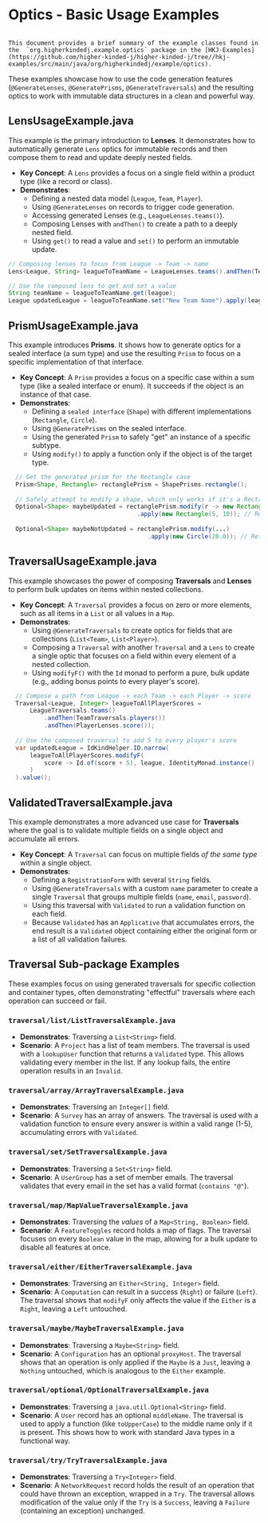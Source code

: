 # Optics - Basic Usage Examples

~~~ admonish info

This document provides a brief summary of the example classes found in the  `org.higherkindedj.example.optics` package in the [HKJ-Examples](https://github.com/higher-kinded-j/higher-kinded-j/tree//hkj-examples/src/main/java/org/higherkindedj/example/optics).
~~~

These examples showcase how to use the code generation features (`@GenerateLenses`, `@GeneratePrisms`, `@GenerateTraversals`) and the resulting optics to work with immutable data structures in a clean and powerful way.

## LensUsageExample.java

This example is the primary introduction to **Lenses**. It demonstrates how to automatically generate `Lens` optics for immutable records and then compose them to read and update deeply nested fields.

* **Key Concept**: A `Lens` provides a focus on a single field within a product type (like a record or class).
* **Demonstrates**:
  * Defining a nested data model (`League`, `Team`, `Player`).
  * Using `@GenerateLenses` on records to trigger code generation.
  * Accessing generated Lenses (e.g., `LeagueLenses.teams()`).
  * Composing Lenses with `andThen()` to create a path to a deeply nested field.
  * Using `get()` to read a value and `set()` to perform an immutable update.

```java
// Composing lenses to focus from League -> Team -> name
Lens<League, String> leagueToTeamName = LeagueLenses.teams().andThen(TeamLenses.name());

// Use the composed lens to get and set a value
String teamName = leagueToTeamName.get(league);
League updatedLeague = leagueToTeamName.set("New Team Name").apply(league);
```

## PrismUsageExample.java

This example introduces **Prisms**. It shows how to generate optics for a sealed interface (a sum type) and use the resulting `Prism` to focus on a specific implementation of that interface.

* **Key Concept**: A `Prism` provides a focus on a specific case within a sum type (like a sealed interface or enum). It succeeds if the object is an instance of that case.
* **Demonstrates**:
  * Defining a `sealed interface` (`Shape`) with different implementations (`Rectangle`, `Circle`).
  * Using `@GeneratePrisms` on the sealed interface.
  * Using the generated `Prism` to safely "get" an instance of a specific subtype.
  * Using `modify()` to apply a function only if the object is of the target type.

```java
  // Get the generated prism for the Rectangle case
  Prism<Shape, Rectangle> rectanglePrism = ShapePrisms.rectangle();
  
  // Safely attempt to modify a shape, which only works if it's a Rectangle
  Optional<Shape> maybeUpdated = rectanglePrism.modify(r -> new Rectangle(r.width() + 10, r.height()))
                                    .apply(new Rectangle(5, 10)); // Returns Optional[Rectangle[width=15, height=10]]
  
  Optional<Shape> maybeNotUpdated = rectanglePrism.modify(...)
                                       .apply(new Circle(20.0)); // Returns Optional.empty
```

## TraversalUsageExample.java

This example showcases the power of composing **Traversals** and **Lenses** to perform bulk updates on items within nested collections.

* **Key Concept**: A `Traversal` provides a focus on zero or more elements, such as all items in a `List` or all values in a `Map`.
* **Demonstrates**:
  * Using `@GenerateTraversals` to create optics for fields that are collections (`List<Team>`, `List<Player>`).
  * Composing a `Traversal` with another `Traversal` and a `Lens` to create a single optic that focuses on a field within every element of a nested collection.
  * Using `modifyF()` with the `Id` monad to perform a pure, bulk update (e.g., adding bonus points to every player's score).

```java
  // Compose a path from League -> each Team -> each Player -> score
  Traversal<League, Integer> leagueToAllPlayerScores =
      LeagueTraversals.teams()
          .andThen(TeamTraversals.players())
          .andThen(PlayerLenses.score());
  
  // Use the composed traversal to add 5 to every player's score
  var updatedLeague = IdKindHelper.ID.narrow(
      leagueToAllPlayerScores.modifyF(
          score -> Id.of(score + 5), league, IdentityMonad.instance()
      )
  ).value();
```

## ValidatedTraversalExample.java

This example demonstrates a more advanced use case for **Traversals** where the goal is to validate multiple fields on a single object and accumulate all errors.

* **Key Concept**: A `Traversal` can focus on multiple fields *of the same type* within a single object.
* **Demonstrates**:
  * Defining a `RegistrationForm` with several `String` fields.
  * Using `@GenerateTraversals` with a custom `name` parameter to create a single `Traversal` that groups multiple fields (`name`, `email`, `password`).
  * Using this traversal with `Validated` to run a validation function on each field.
  * Because `Validated` has an `Applicative` that accumulates errors, the end result is a `Validated` object containing either the original form or a list of all validation failures.

## Traversal Sub-package Examples

These examples focus on using generated traversals for specific collection and container types, often demonstrating "effectful" traversals where each operation can succeed or fail.

### `traversal/list/ListTraversalExample.java`

* **Demonstrates**: Traversing a `List<String>` field.
* **Scenario**: A `Project` has a list of team members. The traversal is used with a `lookupUser` function that returns a `Validated` type. This allows validating every member in the list. If any lookup fails, the entire operation results in an `Invalid`.

### `traversal/array/ArrayTraversalExample.java`

* **Demonstrates**: Traversing an `Integer[]` field.
* **Scenario**: A `Survey` has an array of answers. The traversal is used with a validation function to ensure every answer is within a valid range (1-5), accumulating errors with `Validated`.

### `traversal/set/SetTraversalExample.java`

* **Demonstrates**: Traversing a `Set<String>` field.
* **Scenario**: A `UserGroup` has a set of member emails. The traversal validates that every email in the set has a valid format (`contains "@"`).

### `traversal/map/MapValueTraversalExample.java`

* **Demonstrates**: Traversing the *values* of a `Map<String, Boolean>` field.
* **Scenario**: A `FeatureToggles` record holds a map of flags. The traversal focuses on every `Boolean` value in the map, allowing for a bulk update to disable all features at once.

### `traversal/either/EitherTraversalExample.java`

* **Demonstrates**: Traversing an `Either<String, Integer>` field.
* **Scenario**: A `Computation` can result in a success (`Right`) or failure (`Left`). The traversal shows that `modifyF` only affects the value if the `Either` is a `Right`, leaving a `Left` untouched.

### `traversal/maybe/MaybeTraversalExample.java`

* **Demonstrates**: Traversing a `Maybe<String>` field.
* **Scenario**: A `Configuration` has an optional `proxyHost`. The traversal shows that an operation is only applied if the `Maybe` is a `Just`, leaving a `Nothing` untouched, which is analogous to the `Either` example.

### `traversal/optional/OptionalTraversalExample.java`

* **Demonstrates**: Traversing a `java.util.Optional<String>` field.
* **Scenario**: A `User` record has an optional `middleName`. The traversal is used to apply a function (like `toUpperCase`) to the middle name only if it is present. This shows how to work with standard Java types in a functional way.

### `traversal/try/TryTraversalExample.java`

* **Demonstrates**: Traversing a `Try<Integer>` field.
* **Scenario**: A `NetworkRequest` record holds the result of an operation that could have thrown an exception, wrapped in a `Try`. The traversal allows modification of the value only if the `Try` is a `Success`, leaving a `Failure` (containing an exception) unchanged.
